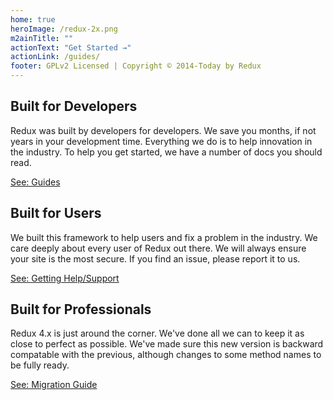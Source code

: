 ```yaml
---
home: true
heroImage: /redux-2x.png
m2ainTitle: ""
actionText: "Get Started →"
actionLink: /guides/
footer: GPLv2 Licensed | Copyright © 2014-Today by Redux
---
```


<style>
.home .hero h1 {
  display: none;
}
.home .hero img {
  width: 632px;
}
</style>

<div class="features">
  <div class="feature">
  
## Built for Developers
Redux was built by developers for developers. We save you months, if not years in your development time. Everything we
do is to help innovation in the industry. To help you get started, we have a number of docs you should read.

[See: Guides](./guides/)

  </div>
  <div class="feature">

## Built for Users
We built this framework to help users and fix a problem in the industry. We care deeply about every user of Redux out there.
We will always ensure your site is the most secure. If you find an issue, please report it to us.

[See: Getting Help/Support](guides/basics-support-defined.md)

  </div>
  <div class="feature">

## Built for Professionals
Redux 4.x is just around the corner. We've done all we can to keep it as close to perfect as possible. We've made sure this 
new version is backward compatable with the previous, although changes to some method names to be fully ready.

[See: Migration Guide](guides/migration-guide.md)

  </div>
</div>